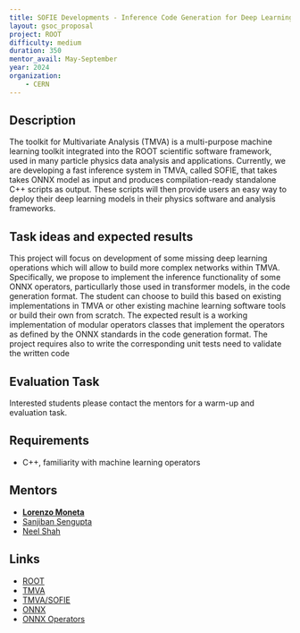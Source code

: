 ```yaml
---
title: SOFIE Developments - Inference Code Generation for Deep Learning models
layout: gsoc_proposal
project: ROOT
difficulty: medium
duration: 350
mentor_avail: May-September
year: 2024
organization:
    - CERN
---
```


## Description

The toolkit for Multivariate Analysis (TMVA) is a multi-purpose machine learning toolkit integrated into the ROOT scientific software framework, used in many particle physics data analysis and
applications. Currently, we are developing a fast inference system in TMVA, called SOFIE,  that takes takes ONNX model as input and produces compilation-ready standalone C++ scripts as output. These scripts will then provide users an easy way to deploy their deep learning models in their physics software and analysis frameworks.

## Task ideas and expected results

This project will focus on development of some missing deep learning operations which will allow to build more complex networks within TMVA. Specifically, we propose to implement the inference
functionality of some ONNX operators, particullarly those used in transformer models,  in the code generation format. The student can choose to build this based on existing implementations in TMVA or other existing machine learning software tools or  build their own from scratch.
The expected result is a working implementation of modular operators classes that implement the operators as defined by the ONNX standards in the code generation format. The project requires also to write the corresponding unit tests need to validate the written code


## Evaluation Task

Interested students please contact the mentors for a warm-up and evaluation task.

## Requirements
 * C++, familiarity with machine learning operators

## Mentors
 * **[Lorenzo Moneta](mailto:Lorenzo.Moneta@cern.ch)**
 * [Sanjiban Sengupta](mailto:sanjiban.sg@gmail.com)
 * [Neel Shah](mailto:neelshah29042002@gmail.com)

## Links
 * [ROOT](https://root.cern/)
 * [TMVA](https://root.cern/manual/tmva/)
 * [TMVA/SOFIE](https://github.com/root-project/root/blob/master/tmva/sofie/README.md)
 * [ONNX](https://onnx.ai)
 * [ONNX Operators](https://github.com/onnx/onnx/blob/master/docs/Operators.md)
